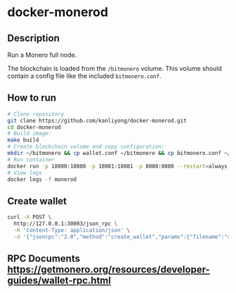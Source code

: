 
# docker-monerod

## Description

Run a Monero full node.

The blockchain is loaded from the `/bitmonero` volume. This volume should contain a config file like the included `bitmonero.conf`.

## How to run

```sh
# Clone repository
git clone https://github.com/kanliyong/docker-monerod.git
cd docker-monerod
# Build image:
make build
# Create blockchain volume and copy configuration:
mkdir ~/bitmonero && cp wallet.conf ~/bitmonero && cp bitmonero.conf ~/bitmonero
# Run container
docker run -p 18080:18080 -p 18081:18081 -p 8080:8080 --restart=always -v ~/bitmonero:/bitmonero --name=monerod -td kanliyong/monerod:latest
# View logs
docker logs -f monerod
```

## Create wallet
```bash
curl -X POST \
  http://127.0.0.1:30003/json_rpc \
  -H 'Content-Type: application/json' \
  -d '{"jsonrpc":"2.0","method":"create_wallet","params":{"filename":"defaultwallet","password":"123456","language":"English"},"id":1}'

```
## RPC Documents https://getmonero.org/resources/developer-guides/wallet-rpc.html
